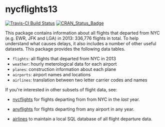 # nycflights13

[![Travis-CI Build Status](https://travis-ci.org/hadley/nycflights13.svg?branch=master)](https://travis-ci.org/hadley/nycflights13)
[![CRAN_Status_Badge](http://www.r-pkg.org/badges/version/nycflights13)](https://cran.r-project.org/package=nycflights13)

This package contains information about all flights that departed from NYC
(e.g. EWR, JFK and LGA) in 2013: 336,776 flights in total. To help understand 
what causes delays, it also includes a number of other useful datasets.
This package provides the following data tables.

* `flights`: all flights that departed from NYC in 2013
* `weather`: hourly meterological data for each airport
* `planes`: construction information about each plane
* `airports`: airport names and locations
* `airlines`: translation between two letter carrier codes and names

If you're interested in other subsets of flight data, see:

* [nycflights](https://github.com/jayleetx/nycflights) for flights departing 
  from from NYC in the _last_ year.
  
* [anyflights](https://github.com/simonpcouch/anyflights) for flights departing
  from any airport in any year.
  
* [airlines](https://github.com/beanumber/airlines) to maintain a local SQL
  database of all flight departure data.
